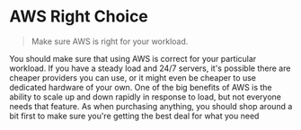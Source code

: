 # AWS Right Choice

> Make sure AWS is right for your workload.

You should make sure that using AWS is correct for your particular workload. If you have a steady load and 24/7 servers, it's possible there are cheaper providers you can use, or it might even be cheaper to use dedicated hardware of your own. One of the big benefits of AWS is the ability to scale up and down rapidly in response to load, but not everyone needs that feature. As when purchasing anything, you should shop around a bit first to make sure you're getting the best deal for what you need
